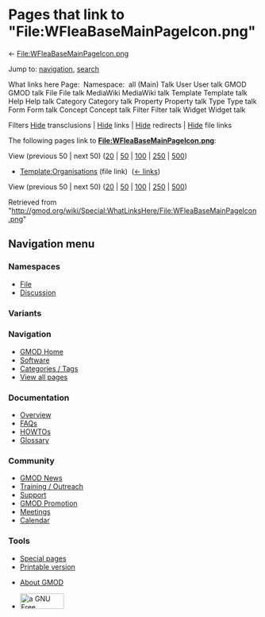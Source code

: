 <div id="mw-page-base" class="noprint">

</div>

<div id="mw-head-base" class="noprint">

</div>

<div id="content" class="mw-body" role="main">

<span id="top"></span>

<div id="mw-js-message" style="display:none;">

</div>



# <span dir="auto">Pages that link to "File:WFleaBaseMainPageIcon.png"</span>

<div id="bodyContent">

<div id="contentSub">

←
[File:WFleaBaseMainPageIcon.png](/wiki/File:WFleaBaseMainPageIcon.png "File:WFleaBaseMainPageIcon.png")

</div>

<div id="jump-to-nav" class="mw-jump">

Jump to: [navigation](#mw-navigation), [search](#p-search)

</div>

<div id="mw-content-text">

What links here Page:  Namespace:  all (Main) Talk User User talk GMOD
GMOD talk File File talk MediaWiki MediaWiki talk Template Template talk
Help Help talk Category Category talk Property Property talk Type Type
talk Form Form talk Concept Concept talk Filter Filter talk Widget
Widget talk

Filters
[Hide](/mediawiki/index.php?title=Special:WhatLinksHere/File:WFleaBaseMainPageIcon.png&hidetrans=1 "Special:WhatLinksHere/File:WFleaBaseMainPageIcon.png")
transclusions \|
[Hide](/mediawiki/index.php?title=Special:WhatLinksHere/File:WFleaBaseMainPageIcon.png&hidelinks=1 "Special:WhatLinksHere/File:WFleaBaseMainPageIcon.png")
links \|
[Hide](/mediawiki/index.php?title=Special:WhatLinksHere/File:WFleaBaseMainPageIcon.png&hideredirs=1 "Special:WhatLinksHere/File:WFleaBaseMainPageIcon.png")
redirects \|
[Hide](/mediawiki/index.php?title=Special:WhatLinksHere/File:WFleaBaseMainPageIcon.png&hideimages=1 "Special:WhatLinksHere/File:WFleaBaseMainPageIcon.png")
file links

The following pages link to
**[File:WFleaBaseMainPageIcon.png](/wiki/File:WFleaBaseMainPageIcon.png "File:WFleaBaseMainPageIcon.png")**:

View (previous 50 \| next 50)
([20](/mediawiki/index.php?title=Special:WhatLinksHere/File:WFleaBaseMainPageIcon.png&limit=20 "Special:WhatLinksHere/File:WFleaBaseMainPageIcon.png")
\|
[50](/mediawiki/index.php?title=Special:WhatLinksHere/File:WFleaBaseMainPageIcon.png&limit=50 "Special:WhatLinksHere/File:WFleaBaseMainPageIcon.png")
\|
[100](/mediawiki/index.php?title=Special:WhatLinksHere/File:WFleaBaseMainPageIcon.png&limit=100 "Special:WhatLinksHere/File:WFleaBaseMainPageIcon.png")
\|
[250](/mediawiki/index.php?title=Special:WhatLinksHere/File:WFleaBaseMainPageIcon.png&limit=250 "Special:WhatLinksHere/File:WFleaBaseMainPageIcon.png")
\|
[500](/mediawiki/index.php?title=Special:WhatLinksHere/File:WFleaBaseMainPageIcon.png&limit=500 "Special:WhatLinksHere/File:WFleaBaseMainPageIcon.png"))

- [Template:Organisations](/wiki/Template:Organisations "Template:Organisations")
  (file link) ‎ <span class="mw-whatlinkshere-tools">([←
  links](/mediawiki/index.php?title=Special:WhatLinksHere&target=Template%3AOrganisations "Special:WhatLinksHere"))</span>

View (previous 50 \| next 50)
([20](/mediawiki/index.php?title=Special:WhatLinksHere/File:WFleaBaseMainPageIcon.png&limit=20 "Special:WhatLinksHere/File:WFleaBaseMainPageIcon.png")
\|
[50](/mediawiki/index.php?title=Special:WhatLinksHere/File:WFleaBaseMainPageIcon.png&limit=50 "Special:WhatLinksHere/File:WFleaBaseMainPageIcon.png")
\|
[100](/mediawiki/index.php?title=Special:WhatLinksHere/File:WFleaBaseMainPageIcon.png&limit=100 "Special:WhatLinksHere/File:WFleaBaseMainPageIcon.png")
\|
[250](/mediawiki/index.php?title=Special:WhatLinksHere/File:WFleaBaseMainPageIcon.png&limit=250 "Special:WhatLinksHere/File:WFleaBaseMainPageIcon.png")
\|
[500](/mediawiki/index.php?title=Special:WhatLinksHere/File:WFleaBaseMainPageIcon.png&limit=500 "Special:WhatLinksHere/File:WFleaBaseMainPageIcon.png"))

</div>

<div class="printfooter">

Retrieved from
"<http://gmod.org/wiki/Special:WhatLinksHere/File:WFleaBaseMainPageIcon.png>"

</div>

<div id="catlinks" class="catlinks catlinks-allhidden">

</div>

<div class="visualClear">

</div>

</div>

</div>

<div id="mw-navigation">

## Navigation menu

<div id="mw-head">



<div id="left-navigation">

<div id="p-namespaces" class="vectorTabs" role="navigation"
aria-labelledby="p-namespaces-label">

### Namespaces

- <span id="ca-nstab-image"><a href="/wiki/File:WFleaBaseMainPageIcon.png" accesskey="c"
  title="View the file page [c]">File</a></span>
- <span id="ca-talk"><a
  href="/mediawiki/index.php?title=File_talk:WFleaBaseMainPageIcon.png&amp;action=edit&amp;redlink=1"
  accesskey="t"
  title="Discussion about the content page [t]">Discussion</a></span>

</div>

<div id="p-variants" class="vectorMenu emptyPortlet" role="navigation"
aria-labelledby="p-variants-label">

### 

### Variants[](#)

<div class="menu">

</div>

</div>

</div>

<div id="right-navigation">





</div>



</div>

</div>

</div>

<div id="mw-panel">

<div id="p-logo" role="banner">

<a href="/wiki/Main_Page"
style="background-image: url(http://gmod.org/images/GMOD-cogs.png);"
title="Visit the main page"></a>

</div>

<div id="p-Navigation" class="portal" role="navigation"
aria-labelledby="p-Navigation-label">

### Navigation

<div class="body">

- <span id="n-GMOD-Home">[GMOD Home](/wiki/Main_Page)</span>
- <span id="n-Software">[Software](/wiki/GMOD_Components)</span>
- <span id="n-Categories-.2F-Tags">[Categories /
  Tags](/wiki/Categories)</span>
- <span id="n-View-all-pages">[View all
  pages](/wiki/Special:AllPages)</span>

</div>

</div>

<div id="p-Documentation" class="portal" role="navigation"
aria-labelledby="p-Documentation-label">

### Documentation

<div class="body">

- <span id="n-Overview">[Overview](/wiki/Overview)</span>
- <span id="n-FAQs">[FAQs](/wiki/Category:FAQ)</span>
- <span id="n-HOWTOs">[HOWTOs](/wiki/Category:HOWTO)</span>
- <span id="n-Glossary">[Glossary](/wiki/Glossary)</span>

</div>

</div>

<div id="p-Community" class="portal" role="navigation"
aria-labelledby="p-Community-label">

### Community

<div class="body">

- <span id="n-GMOD-News">[GMOD News](/wiki/GMOD_News)</span>
- <span id="n-Training-.2F-Outreach">[Training /
  Outreach](/wiki/Training_and_Outreach)</span>
- <span id="n-Support">[Support](/wiki/Support)</span>
- <span id="n-GMOD-Promotion">[GMOD
  Promotion](/wiki/GMOD_Promotion)</span>
- <span id="n-Meetings">[Meetings](/wiki/Meetings)</span>
- <span id="n-Calendar">[Calendar](/wiki/Calendar)</span>

</div>

</div>

<div id="p-tb" class="portal" role="navigation"
aria-labelledby="p-tb-label">

### Tools

<div class="body">

- <span id="t-specialpages"><a href="/wiki/Special:SpecialPages" accesskey="q"
  title="A list of all special pages [q]">Special pages</a></span>
- <span id="t-print"><a
  href="/mediawiki/index.php?title=Special:WhatLinksHere/File:WFleaBaseMainPageIcon.png&amp;printable=yes"
  rel="alternate" accesskey="p"
  title="Printable version of this page [p]">Printable version</a></span>

</div>

</div>

</div>

</div>

<div id="footer" role="contentinfo">

- <span id="footer-places-about">[About
  GMOD](/wiki/GMOD:About "GMOD:About")</span>

<!-- -->

- <span id="footer-copyrightico">[<img src="http://www.gnu.org/graphics/gfdl-logo-small.png" width="88"
  height="31" alt="a GNU Free Documentation License" />](http://www.gnu.org/licenses/fdl-1.3.html)</span>




</div>
